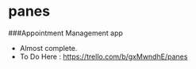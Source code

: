 # panes

###Appointment Management app

- Almost complete.  
- To Do Here : https://trello.com/b/gxMwndhE/panes
